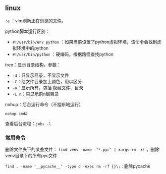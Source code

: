 ## linux

`:e` ：vim刷新正在浏览的文件。



python脚本运行区别：

* `#!/usr/bin/env python` ：如果当前设置了python虚拟环境，该命令会找到虚拟环境中的python
* `#!/usr/bin/python` ：硬编码，根据路径查找python





tree：显示目录结构。参数：

* `-d`：只显示目录，不显示文件
* `-C`：给文件目录加上颜色，用以区分
* `-a`：显示所有，包括 隐藏文件、目录
* `-L n`：只显示前n层目录



nohup：后台运行命令（不挂断地运行）

`nohup cmd&`

查看后台进程：`jobs -l`

### 常用命令

删除文件夹下的某些文件： `find venv -name  "*.pyc" | xargs rm -rf` ，删除venv目录下的所有pyc文件

`find . -name '__pycache__' -type d -exec rm -rf {}\;` : 删除pycache








